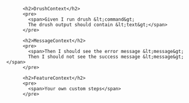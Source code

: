 
          <h2>DrushContext</h2>
          <pre>
            <span>Given I run drush &lt;command&gt;
            The drush output should contain &lt;text&gt;</span>
          </pre>

          <h2>MessageContext</h2>
          <pre>
            <span>Then I should see the error message &lt;message&gt;
            Then I should not see the success message &lt;message&gt;</span>
          </pre>

          <h2>FeatureContext</h2>
          <pre>
            <span>Your own custom steps</span>
          </pre>
        